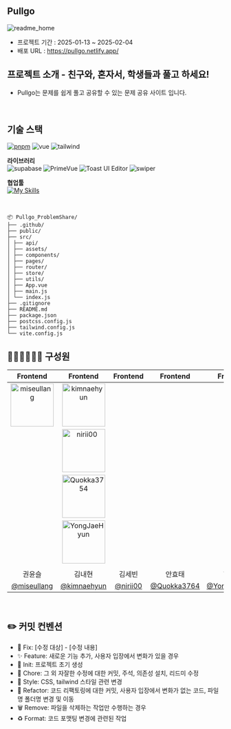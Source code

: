 <!-- 반영한 브랜치 표시 확인용 -->

## Pullgo

![readme_home](https://github.com/user-attachments/assets/92fbec2b-3320-4c58-a343-6231e36f9050)

- 프로젝트 기간 : 2025-01-13 ~ 2025-02-04
- 배포 URL : https://pullgo.netlify.app/

<!-- 간단한 PR task에 대한 설명 -->

## 프로젝트 소개 - 친구와, 혼자서, 학생들과 풀고 하세요!

- Pullgo는 문제를 쉽게 풀고 공유할 수 있는 문제 공유 사이트 입니다.

<br>

## 기술 스택

[![pnpm](https://img.shields.io/badge/maintained%20with-pnpm-f9ad00.svg)](https://pnpm.io/)
![vue](https://img.shields.io/badge/vue-3.5.13-%234FC08D?logo=vuedotjs)
![tailwind](https://img.shields.io/badge/tailwind-3.4.17-%2306B6D4?logo=tailwindcss)

**라이브러리**  
![supabase](https://img.shields.io/badge/supabase-2.6.0-%233FCF8E?logo=supabase)
![PrimeVue](https://img.shields.io/badge/PrimeVue-3.41.2-%235785A8?logo=prime)
![Toast UI Editor](https://img.shields.io/badge/Toast_UI_Editor-3.2.2-%230069ff?logo=github)
![swiper](https://img.shields.io/badge/swiper-11.1.15-%23104E8B?logo=swiper)

**협업툴**  
[![My Skills](https://skillicons.dev/icons?i=figma,github,notion&theme=light)](https://skillicons.dev)

<br>

```
📦 Pullgo_ProblemShare/
├── .github/
├── public/
├── src/
│ ├── api/
│ ├── assets/
│ ├── components/
│ ├── pages/
│ ├── router/
│ ├── store/
│ ├── utils/
│ ├── App.vue
│ ├── main.js
│ └── index.js
├── .gitignore
├── README.md
├── package.json
├── postcss.config.js
├── tailwind.config.js
└── vite.config.js
```

## 🧑🏻‍💻👩🏻‍💻 구성원

|                   Frontend                   |                   Frontend                   |                Frontend                |                 Frontend                 |                    Frontend                    |
| :------------------------------------------: | :------------------------------------------: | :------------------------------------: | :--------------------------------------: | :--------------------------------------------: |
|          <img width="100" alt="miseullang" src="https://github.com/user-attachments/assets/d7e3b2bf-5aea-42eb-b1cf-500cc983531b" />          |          <img width="100" alt="kimnaehyun" src="https://github.com/user-attachments/assets/279ca853-5ca8-4787-90ea-7ca89a703999" />
          |       <img width="100" alt="nirii00" src="https://github.com/user-attachments/assets/d51a02b6-76c3-4c17-82d8-f19b8283a0f6" />
       |        <img width="100" alt="Quokka3754" src="https://github.com/user-attachments/assets/e5c35a1c-a64d-451c-9269-61d5426fe34a" />
        |           <img width="100" alt="YongJaeHyun" src="https://github.com/user-attachments/assets/03349f47-8fed-46dd-a785-d1bbd7465b39" />
           |
|                    권윤슬                    |                    김내현                    |                 김세빈                 |                  안효태                  |                     현용재                     |
| [@miseullang](https://github.com/miseullang) | [@kimnaehyun](https://github.com/kimnaehyun) | [@nirii00](https://github.com/nirii00) | [@Quokka3764](https://github.com/uoomif) | [@YongJaeHyun](https://github.com/YongJaeHyun) |

<br/>

## ✏️ 커밋 컨벤션

- 🚨 Fix: [수정 대상] - [수정 내용]
- ✨ Feature: 새로운 기능 추가, 사용자 입장에서 변화가 있을 경우
- 🎉 Init: 프로젝트 초기 생성
- 📝 Chore: 그 외 자잘한 수정에 대한 커밋, 주석, 의존성 설치, 리드미 수정
- 💄 Style: CSS, tailwind 스타일 관련 변경
- 🔨 Refactor: 코드 리팩토링에 대한 커밋, 사용자 입장에서 변화가 없는 코드, 파일명 폴더명 변경 및 이동
- 🗑️ Remove: 파일을 삭제하는 작업만 수행하는 경우
- ♻️ Format: 코드 포맷팅 변경에 관련된 작업

<br/>
